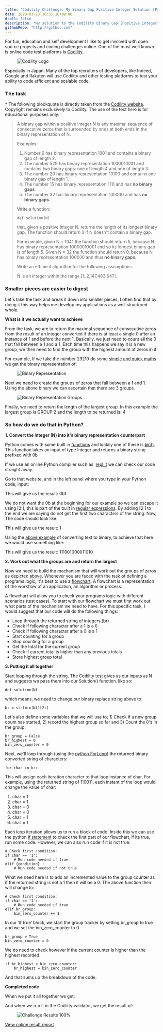 ```yaml
---
title: "Codility Challenge: My Binary Gap Positive Integer Solution (Python)    "
date: 2020-03-23T10:35:16+09:00
draft: false
description: "My solution to the Codility Binary Gap (Positive Integer) task"
githubRepo: "http://github.com"
---
```


<p>For fun, education and self development I like to get involved with open source projects and coding challenges online. One of the most well known is online code test platforms is <a href="https://www.codility.com/" target="_blank">Codility</a>. </p>

<figure class="text-center"><img src="/img/codility/codility-logo.png" alt="Codility Logo" /></figure>

<p>Especially in Japan. Many of the top recruiters of developers, like Indeed, Google and Rakuten will use Codility and other testing platforms to test your ability to code efficient and scalable code.</p>

### The task

<p>* The following blockquote is directly taken from the <a href="https://app.codility.com/programmers/lessons/1-iterations/binary_gap/" target="_blank">Codility website</a>. Copyright remains exclusively to Codility. The use of the text here is for educational purposes only.</p>

<blockquote>
<p>A binary gap within a positive integer N is any maximal sequence of consecutive zeros that is surrounded by ones at both ends in the binary representation of N.</p>
<p>Examples:</p>
<ol>
<li>Number <span class="highlight">9</span> has binary representation <span class="highlight">1001</span> and contains a binary gap of length <span class="highlight">2</span>. </li>

<li>The number <span class="highlight">529</span> has binary representation <span class="highlight">1000010001</span> and contains two binary gaps: one of length <span class="highlight">4</span> and one of length <span class="highlight">3</span>. </li>

<li>The number <span class="highlight">20</span> has binary representation <span class="highlight">10100</span> and contains one binary gap of length <span class="highlight">1</span>.</li>

<li>The number <span class="highlight">15</span> has binary representation <span class="highlight">1111</span> and has <strong>no binary gaps</strong>.</li> 

<li>The number <span class="highlight">32</span> has binary representation <span class="highlight">100000</span> and has <strong>no binary gaps.</strong></li>
</ol>

<p>Write a function:</p>

<pre><code>def solution(N)</code></pre>

<p>that, given a positive integer <span class="highlight">N</span>, returns the length of its longest binary gap. The function should return <span class="highlight">0</span> if <span class="highlight">N</span> doesn't contain a binary gap.</p>

<p>For example, given <span class="highlight">N = 1041</span> the function should return <span class="highlight">5</span>, because <span class="highlight">N</span> has binary representation <span class="highlight">10000010001</span> and so its longest binary gap is of length <span class="highlight">5</span>. Given <span class="highlight">N = 32</span> the function should return <span class="highlight">0</span>, because <span class="highlight">N</span> has binary representation <span class="highlight">100000</span> and thus <strong>no binary gaps</strong>.</p>

<p>Write an efficient algorithm for the following assumptions:</p>

<p><span class="highlight">N</span> is an integer within the <span class="highlight">range [1..2,147,483,647]</span>.</p>
</blockquote>

### Smaller pieces are easier to digest

<p>Let's take the task and break it down into smaller pieces, I often find that by doing it this way helps me develop my applications as a well structured whole.</p>

<p><strong>What is it we actually want to achieve</strong></p>
<p>From the task, we are to return the maximal sequence of consecutive zeros from the result of an integer converted if there is at least a single <span class="highlight">0</span> after an instance of <span class="highlight">1</span> and before the next <span class="highlight">1</span>. Basically, we just need to count all the <span class="highlight">0</span> that fall between a <span class="highlight">1</span> and a <span class="highlight">1</span>. Each time this happens we say it is a new group, we then need to find the group with the highest amount of zeros in it.</p>
<p>For example, If we take the number <span class="highlight">29210</span> do some <a href="https://indepth.dev/the-simple-math-behind-decimal-binary-conversion-algorithms/" target="_blank">simple and quick maths</a> we get the binary representation of: </p>

<figure class="text-center"><img src="/img/codility/binary-gap/binary-rep-of-29210.png" alt="Binary Representation" /></figure>

<p>Next we need to create the groups of zeros that fall between a <span class="highlight">1</span> and <span class="highlight">1</span>. Using the above binary we can ascertain that there are 3 groups.</p>

<figure class="text-center"><img src="/img/codility/binary-gap/binary-def-groups.png" alt="Binary Representation Groups" /></figure>

<p>Finally, we need to return the length of the largest group. In this example the largest group is <span class="highlight">GROUP 2</span> and the length to be returned is: <span class="highlight">4</span></p>

### So how do we do that in Python?

<p><strong>1. Convert the Integer (N) into it's binary representation counterpart</strong></p>
<p>Python comes with some built in <a href="https://docs.python.org/3/library/functions.html" target="_blank">functions</a> and luckily one of these is <a href="https://docs.python.org/3/library/functions.html#bin" target="_blank">bin()</a>. This function takes an input of type <span class="highlight">Integer</span> and returns a binary string prefixed with <span class="highlight">0b</span>
<p>
<p>If we use an online Python compiler such as: <a href="https://repl.it/languages/python3" target="_blank">repl.it</a> we can check our code straight away.</p>
<p>Go to that website, and in the left panel where you type in your Python code, input:</p>
<script src="https://gist.github.com/markdevjapan/5ed821dedab2b6dac2133286c134baaa.js"></script>
<p>This will give us the result: <span class="highlight">0b1</span></p>
<p>We do not want the <span class="highlight">0b</span> at the beginning for our example so we can escape it using <span class="highlight">[2:]</span>, this is part of the built in <a href="https://docs.python.org/2/library/re.html" target="_blank">regular expressions</a>. By adding <span class="highlight">[2:]</span> to the end we are saying do not get the first two characters of the string. Now, The code should look like:</p>
<script src="https://gist.github.com/markdevjapan/ef7cfe939b9a40413b4084b6e12c9bba.js"></script>
<p>This will give us the result: <span class="highlight">1</span></p>

<p>Using the <a href="#smaller-pieces-are-easier-to-digest">above example</a> of converting text to binary, to achieve that here we would use something like:</p>
<script src="https://gist.github.com/markdevjapan/41dd88001f59c8e6fbb2786f90a9db32.js"></script>
<p>This will give us the result: <span class="highlight">111001000011010</span></p>


<p><strong>2. Work out what the groups are and return the largest</strong></p>
<p>Now we need to build the mechanism that will work out the groups of zeros as depicted <a href="#smaller-pieces-are-easier-to-digest">above</a>. Whenever you are faced with the task of defining a programs logic, it's best to use a <a href="https://en.wikibooks.org/wiki/Programming_Fundamentals/Flowcharts" target="_blank">flowchart</a>. A flowchart is a representation of the workflow of an application, an algorithm or process. </p>
<p>A flowchart will allow you to check your programs logic with different scenarios (test cases). To start with our flowchart we must first work out what parts of the mechanism we need to have. For this specific task, I would suggest that our code will do the following things:</p>
<ul>
<li>Loop through the returned string of integers (<span class="highlight">br</span>)</li>
<li>Check if following character after a 1 is a 0</li>
<li>Check if following character after a 0 is a 1</li>
<li>Start counting for a group</li>
<li>Stop counting for a group</li>
<li>Get the total for the current group</li>
<li>Check if current total is higher than any previous totals</li>
<li>Store highest group total</li>
</ul>

<p><strong>3. Putting it all together</strong></p>
Start looping through the string, The Codility test gives us our inputs as <span class="highlight">N</span> and suggests we pass them into our <span class="highlight">Solution()</span> function. like so:

<pre><code>def solution(N)
</code></pre>

<p>which means, we need to change our binary replace string above to: </p>

<pre><code>br = str(bin(N))[2:]
</code></pre>

<p>Let's also define some variables that we will use to; 1) Check if a new group count has started, 2) record the highest group so far and 3) Count the 0's in the group.</p>
<pre><code>br_group = False
br_highest = 0
bin_zero_counter = 0
</code></pre>

<p>Next, we'll loop through (using the <a href="https://wiki.python.org/moin/ForLoop" target="_blank">python ForLoop</a>) the returned binary converted string of characters:</p>

<pre><code>for char in br:</code></pre>

<p>This will assign each iteration character to that loop instance of <span class="highlight">char</span>. For example, using the returned string of <span class="highlight">110011</span>, each instant of the loop would change the value of char: </p>
<ol>
<li>char = 1</li>
<li>char = 1</li>
<li>char = 0</li>
<li>char = 0</li>
<li>char = 1</li>
<li>char = 1</li>
</ol>

<p>Each loop iteration allows us to run a block of code. Inside this we can use the python <a href="https://docs.python.org/3/tutorial/controlflow.html" target="_blank">if statement</a> to check the first part of our flowchart, if its true, run some code. However, we can also run code if it is not true:</p>

<pre><code># Check first condition:
if char == '1':
    # Run code needed if true
elif {condition} :
    # Run code needed if not true</code></pre>

<p>What we need here is to add an incremented value to the group counter as if the returned string is not a <span class="highlight">1</span> then it will be a <span class="highlight">0</span>. The above function then will change to:</p>

<pre><code># Check first condition:
if char == '1':
    # Run code needed if true
elif br_group:
    bin_zero_counter += 1</code></pre>

<p>In our 'if true' block, we start the group tracker by setting <span class="highlight">br_group</span> to <span class="highlight">true</span> and we set the <span class="highlight">bin_zero_counter</span> to <span class="highlight">0</span></p>

<pre><code>br_group = True
bin_zero_counter = 0</code></pre>

<p>We do need to check however if the current counter is higher than the highest recorded</p>

<pre><code>if br_highest < bin_zero_counter:
    br_highest = bin_zero_counter</code></pre>

And that sums up the breakdown of the code.

<p><strong>Completed code</strong></p>

<p>When we put it all together we get:</p>

<script src="https://gist.github.com/markdevjapan/b5109917b7c0cd807d2aa9d810e986b1.js"></script>

<p>And when we run it in the Codility validator, we get the result of:</p>
<figure class="text-center"><img src="/img/codility/binary-gap/binary-def-results.png" alt="Challenge Results 100%" /></figure>
<p class="text-center"><a href="https://app.codility.com/demo/results/trainingPZ7XR8-9WE/" target="_blank">View online result report</a></p>